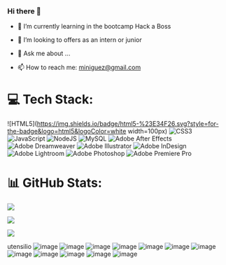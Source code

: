 ### Hi there 👋 


<!-- 

**mercedesiniguez/mercedesiniguez** is a ✨ _special_ ✨ repository because its `README.md` (this file) appears on your GitHub profile. 
--> 
  

- 🌱 I’m currently learning in the bootcamp Hack a Boss 

- 🤔 I’m looking to offers as an intern or junior 

- 💬 Ask me about ... 

- 📫 How to reach me: miniguez@gmail.com 

# 💻 Tech Stack: 

![HTML5](https://img.shields.io/badge/html5-%23E34F26.svg?style=for-the-badge&logo=html5&logoColor=white width=100px) ![CSS3](https://img.shields.io/badge/css3-%231572B6.svg?style=for-the-badge&logo=css3&logoColor=white) ![JavaScript](https://img.shields.io/badge/javascript-%23323330.svg?style=for-the-badge&logo=javascript&logoColor=%23F7DF1E) ![NodeJS](https://img.shields.io/badge/node.js-6DA55F?style=for-the-badge&logo=node.js&logoColor=white) ![MySQL](https://img.shields.io/badge/mysql-%2300f.svg?style=for-the-badge&logo=mysql&logoColor=white) ![Adobe After Effects](https://img.shields.io/badge/Adobe%20After%20Effects-9999FF.svg?style=for-the-badge&logo=Adobe%20After%20Effects&logoColor=white) ![Adobe Dreamweaver](https://img.shields.io/badge/Adobe%20Dreamweaver-FF61F6.svg?style=for-the-badge&logo=Adobe%20Dreamweaver&logoColor=white) ![Adobe Illustrator](https://img.shields.io/badge/adobeillustrator-%23FF9A00.svg?style=for-the-badge&logo=adobeillustrator&logoColor=white) ![Adobe InDesign](https://img.shields.io/badge/Adobe%20InDesign-49021F?style=for-the-badge&logo=adobeindesign&logoColor=white) ![Adobe Lightroom](https://img.shields.io/badge/Adobe%20Lightroom-31A8FF.svg?style=for-the-badge&logo=Adobe%20Lightroom&logoColor=white) ![Adobe Photoshop](https://img.shields.io/badge/adobephotoshop-%2331A8FF.svg?style=for-the-badge&logo=adobephotoshop&logoColor=white) ![Adobe Premiere Pro](https://img.shields.io/badge/Adobe%20Premiere%20Pro-9999FF.svg?style=for-the-badge&logo=Adobe%20Premiere%20Pro&logoColor=white) 

# 📊 GitHub Stats: 

![](https://github-readme-stats.vercel.app/api?username=mercedesiniguez&theme=default&hide_border=false&include_all_commits=false&count_private=false)<br/> 

![](https://github-readme-streak-stats.herokuapp.com/?user=mercedesiniguez&theme=default&hide_border=false)<br/> 

![](https://github-readme-stats.vercel.app/api/top-langs/?username=mercedesiniguez&theme=default&hide_border=false&include_all_commits=false&count_private=false&layout=compact) 

 
utensilio
![image](https://github.com/mercedesiniguez/mercedesiniguez/assets/124776420/42e8892d-5827-4f3f-8746-5b7729017d2c)
![image](https://github.com/mercedesiniguez/mercedesiniguez/assets/124776420/4bf1d8e8-36b7-46ea-801f-418390514198)
![image](https://github.com/mercedesiniguez/mercedesiniguez/assets/124776420/4bf1d8e8-36b7-46ea-801f-418390514198)
![image](https://github.com/mercedesiniguez/mercedesiniguez/assets/124776420/4bf1d8e8-36b7-46ea-801f-418390514198)
![image](https://github.com/mercedesiniguez/mercedesiniguez/assets/124776420/4bf1d8e8-36b7-46ea-801f-418390514198)
![image](https://github.com/mercedesiniguez/mercedesiniguez/assets/124776420/4bf1d8e8-36b7-46ea-801f-418390514198)
![image](https://github.com/mercedesiniguez/mercedesiniguez/assets/124776420/4bf1d8e8-36b7-46ea-801f-418390514198)
![image](https://github.com/mercedesiniguez/mercedesiniguez/assets/124776420/4bf1d8e8-36b7-46ea-801f-418390514198)
![image](https://github.com/mercedesiniguez/mercedesiniguez/assets/124776420/4bf1d8e8-36b7-46ea-801f-418390514198)
![image](https://github.com/mercedesiniguez/mercedesiniguez/assets/124776420/4bf1d8e8-36b7-46ea-801f-418390514198)
![image](https://github.com/mercedesiniguez/mercedesiniguez/assets/124776420/4bf1d8e8-36b7-46ea-801f-418390514198)
![image](https://github.com/mercedesiniguez/mercedesiniguez/assets/124776420/4bf1d8e8-36b7-46ea-801f-418390514198)


 
